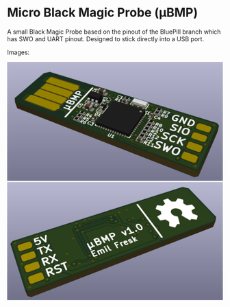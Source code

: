 # Micro Black Magic Probe (µBMP)

A small Black Magic Probe based on the pinout of the BluePill branch which has SWO and UART pinout. Designed to stick directly into a USB port.

Images:

![alt text](ubmp_v1r1_top.png "Top")
![alt text](ubmp_v1r1_bottom.png "Bottom")

